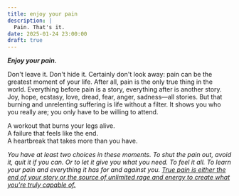 ```yaml
---
title: enjoy your pain
description: |
  Pain. That's it.
date: 2025-01-24 23:00:00
draft: true
---
```


<!-- ::square -->

**_Enjoy your pain._**

Don't leave it. Don't hide it.
Certainly don't look away: pain can be the greatest moment of your life.
After all, pain is the only true thing in the world.
Everything before pain is a story,
everything after is another story.
Joy, hope, ecstasy, love, dread, fear, anger, sadness&mdash;all stories.
But that burning and unrelenting suffering is life without a filter.
It shows you who you really are; you only
have to be willing to attend.

A workout that burns your legs alive.  
A failure that feels like the end.  
A heartbreak that takes more than you have.

_You have at least two choices in these moments.
To shut the pain out,
avoid it,
quit it if you can.
Or to let it give you what you need.
To feel it all.
To learn your pain and everything it has for and against you.
[True pain is either the end of your story
or the source of unlimited rage and energy
to create what you're truly capable of.][real]_

[real]: 2019-04-suffering

<!-- :: -->
